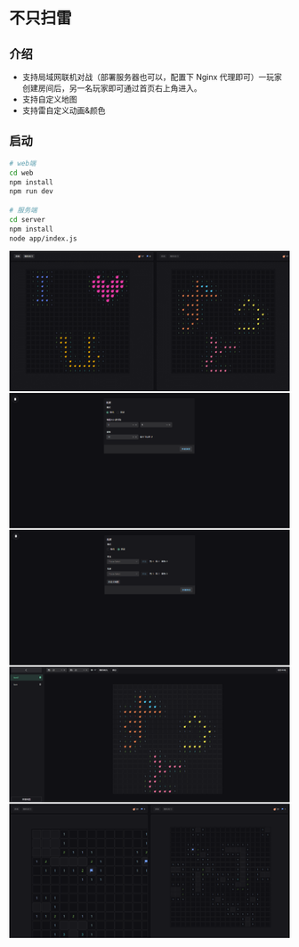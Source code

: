 # 不只扫雷

## 介绍

-   支持局域网联机对战（部署服务器也可以，配置下 Nginx 代理即可）一玩家创建房间后，另一名玩家即可通过首页右上角进入。
-   支持自定义地图
-   支持雷自定义动画&颜色

## 启动

```bash
# web端
cd web
npm install
npm run dev

# 服务端
cd server
npm install
node app/index.js
```

![love](./assets/love.gif)
![love](./assets/home.png)
![love](./assets/home2.png)
![love](./assets/editor.png)
![love](./assets/game.png)
